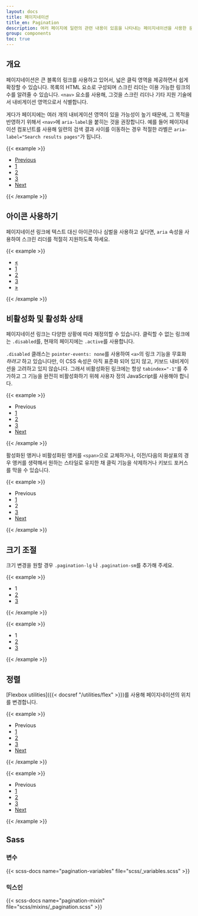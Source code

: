 ```yaml
---
layout: docs
title: 페이지네이션
title_en: Pagination
description: 여러 페이지에 일련의 관련 내용이 있음을 나타내는 페이지네이션을 사용한 문서와 예시입니다.
group: components
toc: true
---
```


## 개요

페이지네이션은 큰 블록의 링크를 사용하고 있어서, 넓은 클릭 영역을 제공하면서 쉽게 확장할 수 있습니다. 목록의 HTML 요소로 구성되며 스크린 리더는 이용 가능한 링크의 수를 알려줄 수 있습니다. `<nav>` 요소를 사용해, 그것을 스크린 리더나 기타 지원 기술에서 내비게이션 영역으로서 식별합니다.

게다가 페이지에는 여러 개의 내비게이션 영역이 있을 가능성이 높기 때문에, 그 목적을 반영하기 위해서 `<nav>`에 `aria-label`을 붙히는 것을 권장합니다. 예를 들어 페이지네이션 컴포넌트를 사용해 일련의 검색 결과 사이를 이동하는 경우 적절한 라벨은 `aria-label="Search results pages"`가 됩니다.

{{< example >}}
<nav aria-label="Page navigation example">
  <ul class="pagination">
    <li class="page-item"><a class="page-link" href="#">Previous</a></li>
    <li class="page-item"><a class="page-link" href="#">1</a></li>
    <li class="page-item"><a class="page-link" href="#">2</a></li>
    <li class="page-item"><a class="page-link" href="#">3</a></li>
    <li class="page-item"><a class="page-link" href="#">Next</a></li>
  </ul>
</nav>
{{< /example >}}

## 아이콘 사용하기

페이지네이션 링크에 텍스트 대신 아이콘이나 심벌을 사용하고 싶다면, `aria` 속성을 사용하여 스크린 리더를 적절히 지원하도록 하세요.

{{< example >}}
<nav aria-label="Page navigation example">
  <ul class="pagination">
    <li class="page-item">
      <a class="page-link" href="#" aria-label="Previous">
        <span aria-hidden="true">&laquo;</span>
      </a>
    </li>
    <li class="page-item"><a class="page-link" href="#">1</a></li>
    <li class="page-item"><a class="page-link" href="#">2</a></li>
    <li class="page-item"><a class="page-link" href="#">3</a></li>
    <li class="page-item">
      <a class="page-link" href="#" aria-label="Next">
        <span aria-hidden="true">&raquo;</span>
      </a>
    </li>
  </ul>
</nav>
{{< /example >}}

## 비활성화 및 활성화 상태

페이지네이션 링크는 다양한 상황에 따라 재정의할 수 있습니다. 클릭할 수 없는 링크에는 `.disabled`를, 현재의 페이지에는 `.active`를 사용합니다.

`.disabled` 클래스는 `pointer-events: none`를 사용하여 `<a>`의 링크 기능을 무효화 _하려고_ 하고 있습니다만, 이 CSS 속성은 아직 표준화 되어 있지 않고, 키보드 내비게이션을 고려하고 있지 않습니다. 그래서 비활성화된 링크에는 항상 `tabindex="-1"`를 추가하고 그 기능을 완전히 비활성화하기 위헤 사용자 정의 JavaScript를 사용해야 합니다.

{{< example >}}
<nav aria-label="...">
  <ul class="pagination">
    <li class="page-item disabled">
      <a class="page-link">Previous</a>
    </li>
    <li class="page-item"><a class="page-link" href="#">1</a></li>
    <li class="page-item active" aria-current="page">
      <a class="page-link" href="#">2</a>
    </li>
    <li class="page-item"><a class="page-link" href="#">3</a></li>
    <li class="page-item">
      <a class="page-link" href="#">Next</a>
    </li>
  </ul>
</nav>
{{< /example >}}

활성화된 앵커나 비활성화된 앵커를 `<span>`으로 교체하거나, 이전/다음의 화살표의 경우 앵커를 생략해서 원하는 스타일로 유지한 채 클릭 기능을 삭제하거나 키보드 포커스를 막을 수 있습니다.

{{< example >}}
<nav aria-label="...">
  <ul class="pagination">
    <li class="page-item disabled">
      <span class="page-link">Previous</span>
    </li>
    <li class="page-item"><a class="page-link" href="#">1</a></li>
    <li class="page-item active" aria-current="page">
      <span class="page-link">2</span>
    </li>
    <li class="page-item"><a class="page-link" href="#">3</a></li>
    <li class="page-item">
      <a class="page-link" href="#">Next</a>
    </li>
  </ul>
</nav>
{{< /example >}}

## 크기 조절

크기 변경을 원할 경우 `.pagination-lg` 나 `.pagination-sm`를 추가해 주세요.

{{< example >}}
<nav aria-label="...">
  <ul class="pagination pagination-lg">
    <li class="page-item active" aria-current="page">
      <span class="page-link">1</span>
    </li>
    <li class="page-item"><a class="page-link" href="#">2</a></li>
    <li class="page-item"><a class="page-link" href="#">3</a></li>
  </ul>
</nav>
{{< /example >}}

{{< example >}}
<nav aria-label="...">
  <ul class="pagination pagination-sm">
    <li class="page-item active" aria-current="page">
      <span class="page-link">1</span>
    </li>
    <li class="page-item"><a class="page-link" href="#">2</a></li>
    <li class="page-item"><a class="page-link" href="#">3</a></li>
  </ul>
</nav>
{{< /example >}}

## 정렬

[Flexbox utilities]({{< docsref "/utilities/flex" >}})를 사용해 페이지네이션의 위치를 변경합니다.

{{< example >}}
<nav aria-label="Page navigation example">
  <ul class="pagination justify-content-center">
    <li class="page-item disabled">
      <a class="page-link">Previous</a>
    </li>
    <li class="page-item"><a class="page-link" href="#">1</a></li>
    <li class="page-item"><a class="page-link" href="#">2</a></li>
    <li class="page-item"><a class="page-link" href="#">3</a></li>
    <li class="page-item">
      <a class="page-link" href="#">Next</a>
    </li>
  </ul>
</nav>
{{< /example >}}

{{< example >}}
<nav aria-label="Page navigation example">
  <ul class="pagination justify-content-end">
    <li class="page-item disabled">
      <a class="page-link">Previous</a>
    </li>
    <li class="page-item"><a class="page-link" href="#">1</a></li>
    <li class="page-item"><a class="page-link" href="#">2</a></li>
    <li class="page-item"><a class="page-link" href="#">3</a></li>
    <li class="page-item">
      <a class="page-link" href="#">Next</a>
    </li>
  </ul>
</nav>
{{< /example >}}

## Sass

### 변수

{{< scss-docs name="pagination-variables" file="scss/_variables.scss" >}}

### 믹스인

{{< scss-docs name="pagination-mixin" file="scss/mixins/_pagination.scss" >}}
